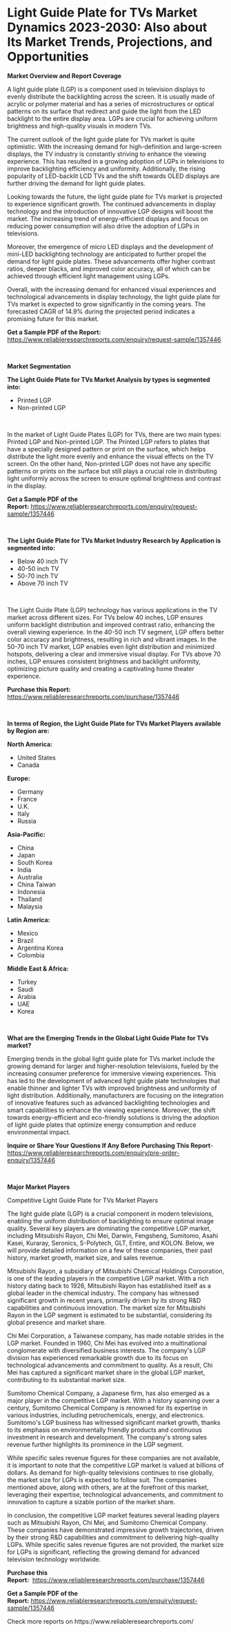 <p><h1>Light Guide Plate for TVs Market Dynamics 2023-2030: Also about Its Market Trends, Projections, and Opportunities</h1></p><p><strong>Market Overview and Report Coverage</strong></p>
<p><p>A light guide plate (LGP) is a component used in television displays to evenly distribute the backlighting across the screen. It is usually made of acrylic or polymer material and has a series of microstructures or optical patterns on its surface that redirect and guide the light from the LED backlight to the entire display area. LGPs are crucial for achieving uniform brightness and high-quality visuals in modern TVs.</p><p>The current outlook of the light guide plate for TVs market is quite optimistic. With the increasing demand for high-definition and large-screen displays, the TV industry is constantly striving to enhance the viewing experience. This has resulted in a growing adoption of LGPs in televisions to improve backlighting efficiency and uniformity. Additionally, the rising popularity of LED-backlit LCD TVs and the shift towards OLED displays are further driving the demand for light guide plates.</p><p>Looking towards the future, the light guide plate for TVs market is projected to experience significant growth. The continued advancements in display technology and the introduction of innovative LGP designs will boost the market. The increasing trend of energy-efficient displays and focus on reducing power consumption will also drive the adoption of LGPs in televisions.</p><p>Moreover, the emergence of micro LED displays and the development of mini-LED backlighting technology are anticipated to further propel the demand for light guide plates. These advancements offer higher contrast ratios, deeper blacks, and improved color accuracy, all of which can be achieved through efficient light management using LGPs.</p><p>Overall, with the increasing demand for enhanced visual experiences and technological advancements in display technology, the light guide plate for TVs market is expected to grow significantly in the coming years. The forecasted CAGR of 14.9% during the projected period indicates a promising future for this market.</p></p>
<p><strong>Get a Sample PDF of the Report:</strong> <a href="https://www.reliableresearchreports.com/enquiry/request-sample/1357446">https://www.reliableresearchreports.com/enquiry/request-sample/1357446</a></p>
<p>&nbsp;</p>
<p><strong>Market Segmentation</strong></p>
<p><strong>The Light Guide Plate for TVs Market Analysis by types is segmented into:</strong></p>
<p><ul><li>Printed LGP</li><li>Non-printed LGP</li></ul></p>
<p>&nbsp;</p>
<p><p>In the market of Light Guide Plates (LGP) for TVs, there are two main types: Printed LGP and Non-printed LGP. The Printed LGP refers to plates that have a specially designed pattern or print on the surface, which helps distribute the light more evenly and enhance the visual effects on the TV screen. On the other hand, Non-printed LGP does not have any specific patterns or prints on the surface but still plays a crucial role in distributing light uniformly across the screen to ensure optimal brightness and contrast in the display.</p></p>
<p><strong>Get a Sample PDF of the Report:</strong>&nbsp;<a href="https://www.reliableresearchreports.com/enquiry/request-sample/1357446">https://www.reliableresearchreports.com/enquiry/request-sample/1357446</a></p>
<p>&nbsp;</p>
<p><strong>The Light Guide Plate for TVs Market Industry Research by Application is segmented into:</strong></p>
<p><ul><li>Below 40 inch TV</li><li>40-50 inch TV</li><li>50-70 inch TV</li><li>Above 70 inch TV</li></ul></p>
<p>&nbsp;</p>
<p><p>The Light Guide Plate (LGP) technology has various applications in the TV market across different sizes. For TVs below 40 inches, LGP ensures uniform backlight distribution and improved contrast ratio, enhancing the overall viewing experience. In the 40-50 inch TV segment, LGP offers better color accuracy and brightness, resulting in rich and vibrant images. In the 50-70 inch TV market, LGP enables even light distribution and minimized hotspots, delivering a clear and immersive visual display. For TVs above 70 inches, LGP ensures consistent brightness and backlight uniformity, optimizing picture quality and creating a captivating home theater experience.</p></p>
<p><strong>Purchase this Report:</strong>&nbsp; <a href="https://www.reliableresearchreports.com/purchase/1357446">https://www.reliableresearchreports.com/purchase/1357446</a></p>
<p>&nbsp;</p>
<p><strong>In terms of Region, the Light Guide Plate for TVs Market Players available by Region are:</strong></p>
<p>
    <p> <strong> North America: </strong>
        <ul>
            <li>United States</li>
            <li>Canada</li>
        </ul>
        </p> 
    <p> <strong> Europe: </strong>
        <ul>
            <li>Germany</li>
            <li>France</li>
            <li>U.K.</li>
            <li>Italy</li>
            <li>Russia</li>
        </ul>
        </p> 
    <p> <strong> Asia-Pacific: </strong>
        <ul>
            <li>China</li>
            <li>Japan</li>
            <li>South Korea</li>
            <li>India</li>
            <li>Australia</li>
            <li>China Taiwan</li>
            <li>Indonesia</li>
            <li>Thailand</li>
            <li>Malaysia</li>
        </ul>
        </p> 
    <p> <strong> Latin America: </strong>
        <ul>
            <li>Mexico</li>
            <li>Brazil</li>
            <li>Argentina Korea</li>
            <li>Colombia</li>
        </ul>
        </p> 
    <p> <strong> Middle East & Africa: </strong>
        <ul>
            <li>Turkey</li>
            <li>Saudi</li>
            <li>Arabia</li>
            <li>UAE</li>
            <li>Korea</li>
        </ul>
    </p>
    </p>
<p>&nbsp;</p>
<p><strong>What are the Emerging Trends in the Global Light Guide Plate for TVs market?</strong></p>
<p><p>Emerging trends in the global light guide plate for TVs market include the growing demand for larger and higher-resolution televisions, fueled by the increasing consumer preference for immersive viewing experiences. This has led to the development of advanced light guide plate technologies that enable thinner and lighter TVs with improved brightness and uniformity of light distribution. Additionally, manufacturers are focusing on the integration of innovative features such as advanced backlighting technologies and smart capabilities to enhance the viewing experience. Moreover, the shift towards energy-efficient and eco-friendly solutions is driving the adoption of light guide plates that optimize energy consumption and reduce environmental impact.</p></p>
<p><strong>Inquire or Share Your Questions If Any Before Purchasing This Report</strong>- <a href="https://www.reliableresearchreports.com/enquiry/pre-order-enquiry/1357446">https://www.reliableresearchreports.com/enquiry/pre-order-enquiry/1357446</a></p>
<p>&nbsp;</p>
<p><strong>Major Market Players</strong></p>
<p><p>Competitive Light Guide Plate for TVs Market Players</p><p>The light guide plate (LGP) is a crucial component in modern televisions, enabling the uniform distribution of backlighting to ensure optimal image quality. Several key players are dominating the competitive LGP market, including Mitsubishi Rayon, Chi Mei, Darwin, Fengsheng, Sumitomo, Asahi Kasei, Kuraray, Seronics, S-Polytech, GLT, Entire, and KOLON. Below, we will provide detailed information on a few of these companies, their past history, market growth, market size, and sales revenue.</p><p>Mitsubishi Rayon, a subsidiary of Mitsubishi Chemical Holdings Corporation, is one of the leading players in the competitive LGP market. With a rich history dating back to 1926, Mitsubishi Rayon has established itself as a global leader in the chemical industry. The company has witnessed significant growth in recent years, primarily driven by its strong R&D capabilities and continuous innovation. The market size for Mitsubishi Rayon in the LGP segment is estimated to be substantial, considering its global presence and market share.</p><p>Chi Mei Corporation, a Taiwanese company, has made notable strides in the LGP market. Founded in 1960, Chi Mei has evolved into a multinational conglomerate with diversified business interests. The company's LGP division has experienced remarkable growth due to its focus on technological advancements and commitment to quality. As a result, Chi Mei has captured a significant market share in the global LGP market, contributing to its substantial market size.</p><p>Sumitomo Chemical Company, a Japanese firm, has also emerged as a major player in the competitive LGP market. With a history spanning over a century, Sumitomo Chemical Company is renowned for its expertise in various industries, including petrochemicals, energy, and electronics. Sumitomo's LGP business has witnessed significant market growth, thanks to its emphasis on environmentally friendly products and continuous investment in research and development. The company's strong sales revenue further highlights its prominence in the LGP segment.</p><p>While specific sales revenue figures for these companies are not available, it is important to note that the competitive LGP market is valued at billions of dollars. As demand for high-quality televisions continues to rise globally, the market size for LGPs is expected to follow suit. The companies mentioned above, along with others, are at the forefront of this market, leveraging their expertise, technological advancements, and commitment to innovation to capture a sizable portion of the market share.</p><p>In conclusion, the competitive LGP market features several leading players such as Mitsubishi Rayon, Chi Mei, and Sumitomo Chemical Company. These companies have demonstrated impressive growth trajectories, driven by their strong R&D capabilities and commitment to delivering high-quality LGPs. While specific sales revenue figures are not provided, the market size for LGPs is significant, reflecting the growing demand for advanced television technology worldwide.</p></p>
<p><strong>Purchase this Report:</strong>&nbsp;&nbsp;<a href="https://www.reliableresearchreports.com/purchase/1357446">https://www.reliableresearchreports.com/purchase/1357446</a></p>
<p></p>
<p><strong>Get a Sample PDF of the Report:</strong>&nbsp;<a href="https://www.reliableresearchreports.com/enquiry/request-sample/1357446">https://www.reliableresearchreports.com/enquiry/request-sample/1357446</a></p>
<p>Check more reports on https://www.reliableresearchreports.com/</p>